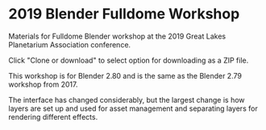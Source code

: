 # 2019 Blender Fulldome Workshop
Materials for Fulldome Blender workshop at the 2019 Great Lakes Planetarium Association conference.

Click "Clone or download" to select option for downloading as a ZIP file.

This workshop is for Blender 2.80 and is the same as the Blender 2.79 workshop from 2017. 

The interface has changed considerably, but the largest change is how layers are set up and used for asset management and separating layers for rendering different effects.


